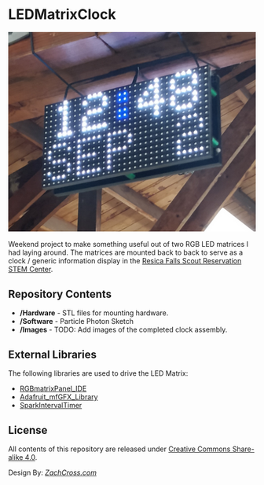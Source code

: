 # LEDMatrixClock

![LED Matrix Clock](/Images/Clock_Cropped.jpg)  

Weekend project to make something useful out of two RGB LED matrices I had laying around.  The matrices are mounted back to back to serve as a clock / generic information display in the [Resica Falls Scout Reservation STEM Center](https://resicafalls.org/programs-and-opportunities).


Repository Contents
-------------------

* **/Hardware** 
      - STL files for mounting hardware.
* **/Software** 
      - Particle Photon Sketch
* **/Images** - TODO: Add images of the completed clock assembly.

External Libraries
-------------------
The following libraries are used to drive the LED Matrix:
- [RGBmatrixPanel_IDE](https://github.com/pkourany/RGBmatrixPanel_IDE)
- [Adafruit_mfGFX_Library](https://github.com/pkourany/Adafruit_mfGFX_Library)
- [SparkIntervalTimer](https://github.com/pkourany/SparkIntervalTimer)


License
-------------------

All contents of this repository are released under [Creative Commons Share-alike 4.0](http://creativecommons.org/licenses/by-sa/4.0/).

Design By: [*ZachCross.com*](https://ZachCross.com)
